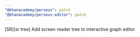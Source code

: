 ```yaml
---
"@khanacademy/perseus": patch
"@khanacademy/perseus-editor": patch
---
```


[SR][sr tree] Add screen reader tree to interactive graph editor
